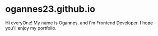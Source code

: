 # ogannes23.github.io
Hi everyOne! My name is Ogannes, and i'm Frontend Developer. I hope you'll enjoy my portfolio.
